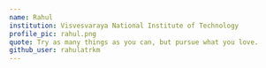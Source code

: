 ```yaml
---
name: Rahul
institution: Visvesvaraya National Institute of Technology
profile_pic: rahul.png
quote: Try as many things as you can, but pursue what you love.
github_user: rahulatrkm
---
```

